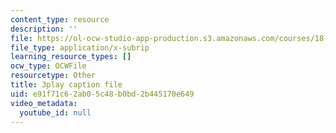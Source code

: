```yaml
---
content_type: resource
description: ''
file: https://ol-ocw-studio-app-production.s3.amazonaws.com/courses/18-06sc-linear-algebra-fall-2011/e91f71c62ab05c48b0bd2b445170e649_FX4C-JpTFgY.vtt
file_type: application/x-subrip
learning_resource_types: []
ocw_type: OCWFile
resourcetype: Other
title: 3play caption file
uid: e91f71c6-2ab0-5c48-b0bd-2b445170e649
video_metadata:
  youtube_id: null
---
```

